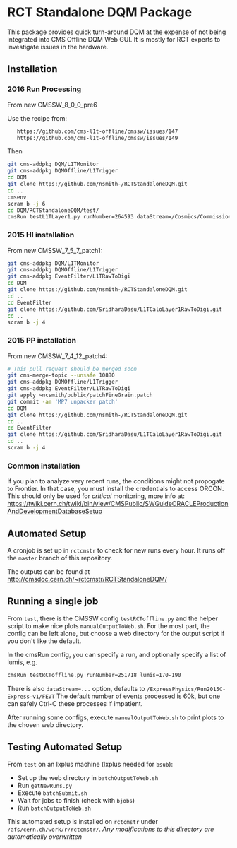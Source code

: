 RCT Standalone DQM Package
==========================

This package provides quick turn-around DQM at the expense of not being integrated into CMS Offline DQM Web GUI.
It is mostly for RCT experts to investigate issues in the hardware.

Installation
------------

### 2016 Run Processing

From new CMSSW_8_0_0_pre6 

Use the recipe from: 
```bash
   https://github.com/cms-l1t-offline/cmssw/issues/147
   https://github.com/cms-l1t-offline/cmssw/issues/149
```

Then 

```bash
git cms-addpkg DQM/L1TMonitor
git cms-addpkg DQMOffline/L1Trigger
cd DQM
git clone https://github.com/nsmith-/RCTStandaloneDQM.git
cd ..
cmsenv
scram b -j 6
cd DQM/RCTStandaloneDQM/test/
cmsRun testL1TLayer1.py runNumber=264593 dataStream=/Cosmics/Commissioning2016-v1/RAW
```

### 2015 HI installation
From new CMSSW_7_5_7_patch1:

```bash
git cms-addpkg DQM/L1TMonitor
git cms-addpkg DQMOffline/L1Trigger
git cms-addpkg EventFilter/L1TRawToDigi
cd DQM
git clone https://github.com/nsmith-/RCTStandaloneDQM.git
cd ..
cd EventFilter
git clone https://github.com/SridharaDasu/L1TCaloLayer1RawToDigi.git
cd ..
scram b -j 4
```

### 2015 PP installation
From new CMSSW_7_4_12_patch4:

```bash
# This pull request should be merged soon
git cms-merge-topic --unsafe 10880
git cms-addpkg DQMOffline/L1Trigger
git cms-addpkg EventFilter/L1TRawToDigi
git apply ~ncsmith/public/patchFineGrain.patch
git commit -am 'MP7 unpacker patch'
cd DQM
git clone https://github.com/nsmith-/RCTStandaloneDQM.git
cd ..
cd EventFilter
git clone https://github.com/SridharaDasu/L1TCaloLayer1RawToDigi.git
cd ..
scram b -j 4
```

### Common installation
If you plan to analyze very recent runs, the conditions might not propogate to Frontier.
In that case, you must install the credentials to access ORCON.  This should only be used
for *critical* monitoring, more info at:
https://twiki.cern.ch/twiki/bin/view/CMSPublic/SWGuideORACLEProductionAndDevelopmentDatabaseSetup

Automated Setup
---------------
A cronjob is set up in `rctcmstr` to check for new runs every hour.
It runs off the `master` branch of this repository.

The outputs can be found at http://cmsdoc.cern.ch/~rctcmstr/RCTStandaloneDQM/

Running a single job
--------------------
From `test`, there is the CMSSW config `testRCToffline.py` and the helper script to make nice plots `manualOutputToWeb.sh`.
For the most part, the config can be left alone, but choose a web directory for the output script if you don't like the default.

In the cmsRun config, you can specify a run, and optionally specify a list of lumis, e.g.
```bash
cmsRun testRCToffline.py runNumber=251718 lumis=170-190
```
There is also `dataStream=...` option, defaults to `/ExpressPhysics/Run2015C-Express-v1/FEVT`
The default number of events processed is 60k, but one can safely Ctrl-C these processes if impatient.

After running some configs, execute `manualOutputToWeb.sh` to print plots to the chosen web directory.

Testing Automated Setup
-----------------------
From `test` on an lxplus machine (lxplus needed for `bsub`):
   * Set up the web directory in `batchOutputToWeb.sh`
   * Run `getNewRuns.py`
   * Execute `batchSubmit.sh`
   * Wait for jobs to finish (check with `bjobs`)
   * Run `batchOutputToWeb.sh`

This automated setup is installed on `rctcmstr` under `/afs/cern.ch/work/r/rctcmstr/`.
*Any modifications to this directory are automatically overwritten*
